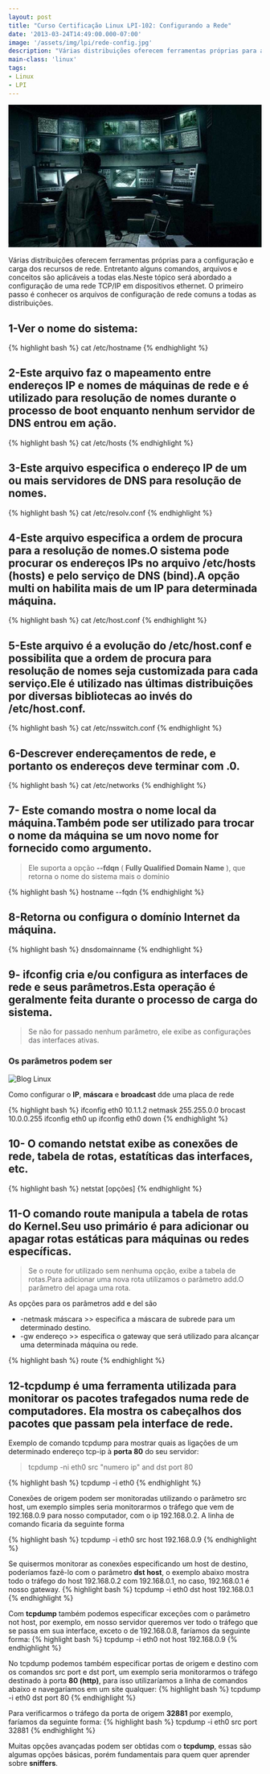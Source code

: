 ```yaml
---
layout: post
title: "Curso Certificação Linux LPI-102: Configurando a Rede"
date: '2013-03-24T14:49:00.000-07:00'
image: '/assets/img/lpi/rede-config.jpg'
description: "Várias distribuições oferecem ferramentas próprias para a configuração e carga dos recursos de rede."
main-class: 'linux'
tags:
- Linux
- LPI
---
```


![Configurando a Rede](/assets/img/lpi/rede-config.jpg "Configurando a Rede")

Várias distribuições oferecem ferramentas próprias para a configuração e carga dos recursos de rede. Entretanto alguns comandos, arquivos e conceitos são aplicáveis a todas elas.Neste tópico será abordado a configuração de uma rede TCP/IP em dispositivos ethernet. O primeiro passo é conhecer os arquivos de configuração de rede comuns a todas as distribuições.

## 1-Ver o nome do sistema:
{% highlight bash %}
cat /etc/hostname
{% endhighlight %}

## 2-Este arquivo faz o mapeamento entre endereços IP e nomes de máquinas de rede e é utilizado para resolução de nomes durante o processo de boot enquanto nenhum servidor de DNS entrou em ação.
{% highlight bash %}
cat /etc/hosts
{% endhighlight %}

## 3-Este arquivo especifica o endereço IP de um ou mais servidores de DNS para resolução de nomes.
{% highlight bash %}
cat /etc/resolv.conf
{% endhighlight %}

## 4-Este arquivo especifica a ordem de procura para a resolução de nomes.O sistema pode procurar os endereços IPs no arquivo /etc/hosts (hosts) e pelo serviço de DNS (bind).A opção multi on habilita mais de um IP para determinada máquina.
{% highlight bash %}
cat /etc/host.conf
{% endhighlight %}

## 5-Este arquivo é a evolução do /etc/host.conf e possibilita que a ordem de procura para resolução de nomes seja customizada para cada serviço.Ele é utilizado nas últimas distribuições por diversas bibliotecas ao invés do /etc/host.conf.
{% highlight bash %}
cat /etc/nsswitch.conf
{% endhighlight %}

## 6-Descrever endereçamentos de rede, e portanto os endereços deve terminar com .0.
{% highlight bash %}
cat /etc/networks
{% endhighlight %}

## 7- Este comando mostra o nome local da máquina.Também pode ser utilizado para trocar o nome da máquina se um novo nome for fornecido como argumento.

> Ele suporta a opção __--fdqn__ ( __Fully Qualified Domain Name__ ), que retorna o nome do sistema mais o domínio

{% highlight bash %}
hostname --fqdn
{% endhighlight %}

## 8-Retorna ou configura o domínio Internet da máquina.
{% highlight bash %}
dnsdomainname
{% endhighlight %}

## 9- ifconfig cria e/ou configura as interfaces de rede e seus parâmetros.Esta operação é geralmente feita durante o processo de carga do sistema.

> Se não for passado nenhum parâmetro, ele exibe as configurações das interfaces ativas.

### Os parâmetros podem ser
 
   
![Blog Linux](http://1.bp.blogspot.com/-A5vbwfxBa88/UU9dhmk6pQI/AAAAAAAABOM/1tu5LMxtxBs/s320/IMG-1.jpg "Blog Linux")
    
Como configurar o __IP__, __máscara__ e __broadcast__ dde uma placa de rede
 
{% highlight bash %}
ifconfig eth0 10.1.1.2 netmask 255.255.0.0 brocast 10.0.0.255
ifconfig eth0 up
ifconfig eth0 down
{% endhighlight %}
 
## 10- O comando netstat exibe as conexões de rede, tabela de rotas, estatíticas das interfaces, etc.
{% highlight bash %}
netstat [opções]
{% endhighlight %}

## 11-O comando route manipula a tabela de rotas do Kernel.Seu uso primário é para adicionar ou apagar rotas estáticas para máquinas ou redes específicas.

> Se o route for utilizado sem nenhuma opção, exibe a tabela de rotas.Para adicionar uma nova rota utilizamos o parâmetro add.O parâmetro del apaga uma rota.

As opções para os parâmetros add e del são

+ -netmask máscara >> especifica a máscara de subrede para um determinado destino.
+ -gw endereço >> especifica o gateway que será utilizado para alcançar uma determinada máquina ou rede.
 
{% highlight bash %}
route
{% endhighlight %}

## 12-tcpdump é uma ferramenta utilizada para monitorar os pacotes trafegados numa rede de computadores. Ela mostra os cabeçalhos dos pacotes que passam pela interface de rede.

Exemplo de comando tcpdump para mostrar quais as ligações de um determinado endereço tcp-ip à __porta 80__ do seu servidor: 

> tcpdump -ni eth0 src "numero ip" and dst port 80

{% highlight bash %}
tcpdump -i eth0
{% endhighlight %}

Conexões de origem podem ser monitoradas utilizando o parâmetro src host, um exemplo simples seria monitorarmos o tráfego que vem de 192.168.0.9 para nosso computador, com o ip 192.168.0.2. A linha de comando ficaria da seguinte forma

{% highlight bash %}
tcpdump -i eth0 src host 192.168.0.9
{% endhighlight %}

Se quisermos monitorar as conexões especificando um host de destino, poderíamos fazê-lo com o parâmetro __dst host__, o exemplo abaixo mostra todo o tráfego do host 192.168.0.2 com 192.168.0.1, no caso, 192.168.0.1 é nosso gateway.
 {% highlight bash %}
tcpdump -i eth0 dst host 192.168.0.1
{% endhighlight %}

Com __tcpdump__ também podemos especificar exceções com o parâmetro not host, por exemplo, em nosso servidor queremos ver todo o tráfego que se passa em sua interface, exceto o de 192.168.0.8, faríamos da seguinte forma:
 {% highlight bash %}
tcpdump -i eth0 not host 192.168.0.9
{% endhighlight %}

No tcpdump podemos também especificar portas de origem e destino com os comandos src port e dst port, um exemplo seria monitorarmos o tráfego destinado à porta __80 (http)__, para isso utilizaríamos a linha de comandos abaixo e navegaríamos em um site qualquer:
 {% highlight bash %}
tcpdump -i eth0 dst port 80
{% endhighlight %}

Para verificarmos o tráfego da porta de origem __32881__ por exemplo, faríamos da seguinte forma:
{% highlight bash %}
tcpdump -i eth0 src port 32881
{% endhighlight %}

Muitas opções avançadas podem ser obtidas com o __tcpdump__, essas são algumas opções básicas, porém fundamentais para quem quer aprender sobre __sniffers__.
 
